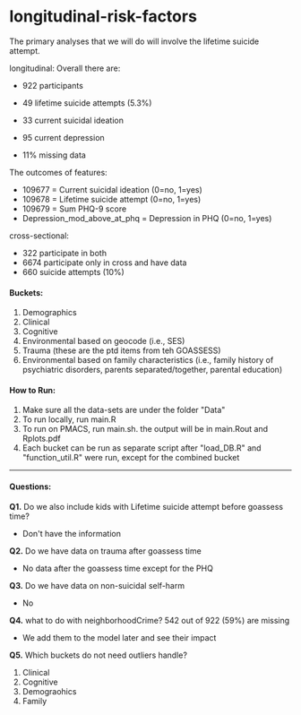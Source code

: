# longitudinal-risk-factors

The primary analyses that we will do will involve the lifetime suicide attempt.

longitudinal:
Overall there are:

* 922 participants 
* 49 lifetime suicide attempts (5.3%)
* 33 current suicidal ideation  
* 95 current depression

* 11% missing data

The outcomes of features:

* 109677 = Current suicidal ideation (0=no, 1=yes)
* 109678 = Lifetime suicide attempt (0=no, 1=yes)
* 109679 = Sum PHQ-9 score
* Depression_mod_above_at_phq = Depression in PHQ (0=no, 1=yes)

cross-sectional:
* 322 participate in both 
* 6674 participate only in cross and have data
* 660 suicide attempts (10%)

#### Buckets:

1. Demographics
2. Clinical
3. Cognitive
4. Environmental based on geocode (i.e., SES)
5. Trauma (these are the ptd items from teh GOASSESS)
6. Environmental based on family characteristics (i.e., family history of psychiatric disorders, parents separated/together, parental education)


#### How to Run:
1. Make sure all the data-sets are under the folder "Data"
2. To run locally, run main.R
3. To run on PMACS, run main.sh. the output will be in main.Rout and Rplots.pdf
4. Each bucket can be run as separate script after "load_DB.R" and "function_util.R" were run, except for the combined bucket  
  
---
####  Questions:
**Q1.** Do we also include kids with Lifetime suicide attempt before goassess time?  
  - Don't have the information  

**Q2.** Do we have data on trauma after goassess time  
  - No data after the goassess time except for the PHQ  

**Q3.** Do we have data on non-suicidal self-harm  
  - No  
  
**Q4.** what to do with neighborhoodCrime? 542 out of 922 (59%) are missing
  - We add them to the model later and see their impact 
  
**Q5.** Which buckets do not need outliers handle?  
   1. Clinical
   2. Cognitive
   3. Demograohics
   4. Family
  